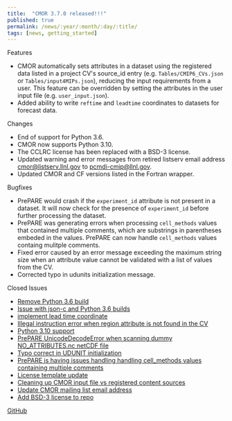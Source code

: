 ```yaml
---
title:  "CMOR 3.7.0 released!!!"
published: true
permalink: /news/:year/:month/:day/:title/
tags: [news, getting_started]
---
```


Features
* CMOR automatically sets attributes in a dataset using the registered data listed in a project CV's source_id entry (e.g. `Tables/CMIP6_CVs.json` or `Tables/input4MIPs.json`), reducing the input requirements from a user. This feature can be overridden by setting the attributes in the user input file (e.g. `user_input.json`).
* Added ability to write `reftime` and `leadtime` coordinates to datasets for forecast data.

Changes
* End of support for Python 3.6.
* CMOR now supports Python 3.10.
* The CCLRC license has been replaced with a BSD-3 license.
* Updated warning and error messages from retired listserv email address cmor@listserv.llnl.gov to pcmdi-cmip@llnl.gov.
* Updated CMOR and CF versions listed in the Fortran wrapper.

Bugfixes
* PrePARE would crash if the `experiment_id` attribute is not present in a dataset.  It will now check for the presence of `experiment_id` before further processing the dataset.
* PrePARE was generating errors when processing `cell_methods` values that contained multiple comments, which are substrings in parentheses embeded in the values.  PrePARE can now handle `cell_methods` values containg mulitple comments.
* Fixed error caused by an error message exceeding the maximum string size when an attribute value cannot be validated with a list of values from the CV.
* Corrected typo in udunits initialization message.

Closed Issues
* [Remove Python 3.6 build](https://github.com/PCMDI/cmor/pull/636)
* [Issue with json-c and Python 3.6 builds](https://github.com/PCMDI/cmor/issues/635)
* [implement lead time coordinate](https://github.com/PCMDI/cmor/pull/634)
* [Illegal instruction error when region attribute is not found in the CV](https://github.com/PCMDI/cmor/issues/638)
* [Python 3.10 support](https://github.com/PCMDI/cmor/issues/640)
* [PrePARE UnicodeDecodeError when scanning dummy NO_ATTRIBUTES.nc netCDF file](https://github.com/PCMDI/cmor/issues/643)
* [Typo correct in UDUNIT initialization](https://github.com/PCMDI/cmor/issues/645)
* [PrePARE is having issues handling handling cell_methods values containing multiple comments](https://github.com/PCMDI/cmor/issues/654)
* [License template update](https://github.com/PCMDI/cmor/issues/656)
* [Cleaning up CMOR input file vs registered content sources](https://github.com/PCMDI/cmor/issues/628)
* [Update CMOR mailing list email address](https://github.com/PCMDI/cmor/issues/652)
* [Add BSD-3 license to repo](https://github.com/PCMDI/cmor/issues/659)

[GitHub](https://github.com/PCMDI/cmor/releases/tag/3.7.0)
